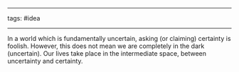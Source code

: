________________
tags: #idea 
________________

In a world which is fundamentally uncertain, asking (or claiming) certainty is foolish.
However, this does not mean we are completely in the dark (uncertain).
Our lives take place in the intermediate space, between uncertainty and certainty.